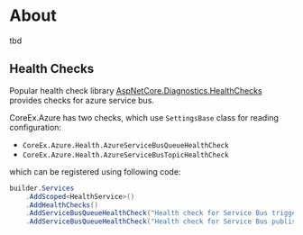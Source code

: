 # About

tbd

## Health Checks

Popular health check library [AspNetCore.Diagnostics.HealthChecks](https://github.com/Xabaril/AspNetCore.Diagnostics.HealthChecks) provides checks for azure service bus.

CoreEx.Azure has two checks, which use `SettingsBase` class for reading configuration:

* `CoreEx.Azure.Health.AzureServiceBusQueueHealthCheck`
* `CoreEx.Azure.Health.AzureServiceBusTopicHealthCheck`

which can be registered using following code:

```csharp
builder.Services
    .AddScoped<HealthService>()
    .AddHealthChecks()
    .AddServiceBusQueueHealthCheck("Health check for Service Bus trigger (inbound) connection", nameof(SampleSettings.ServiceBusConnection__fullyQualifiedNamespace), nameof(SampleSettings.QueueName))
    .AddServiceBusQueueHealthCheck("Health check for Service Bus publisher (outbound) connection", nameof(SampleSettings.PublisherServiceBusConnection), nameof(SampleSettings.QueueName))
```
